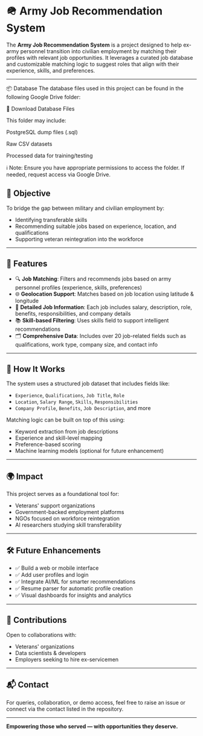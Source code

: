 # 🪖 Army Job Recommendation System

The **Army Job Recommendation System** is a project designed to help ex-army personnel transition into civilian employment by matching their profiles with relevant job opportunities. It leverages a curated job database and customizable matching logic to suggest roles that align with their experience, skills, and preferences.

---
📦 Database
The database files used in this project can be found in the following Google Drive folder:

🔗 Download Database Files

This folder may include:

PostgreSQL dump files (.sql)

Raw CSV datasets

Processed data for training/testing

ℹ️ Note: Ensure you have appropriate permissions to access the folder. If needed, request access via Google Drive.

## 🎯 Objective

To bridge the gap between military and civilian employment by:
- Identifying transferable skills
- Recommending suitable jobs based on experience, location, and qualifications
- Supporting veteran reintegration into the workforce

---

## 💼 Features

- 🔍 **Job Matching**: Filters and recommends jobs based on army personnel profiles (experience, skills, preferences)
- 🌐 **Geolocation Support**: Matches based on job location using latitude & longitude
- 📝 **Detailed Job Information**: Each job includes salary, description, role, benefits, responsibilities, and company details
- 📚 **Skill-based Filtering**: Uses skills field to support intelligent recommendations
- 🗂️ **Comprehensive Data**: Includes over 20 job-related fields such as qualifications, work type, company size, and contact info

---

## 🧠 How It Works

The system uses a structured job dataset that includes fields like:
- `Experience`, `Qualifications`, `Job Title`, `Role`
- `Location`, `Salary Range`, `Skills`, `Responsibilities`
- `Company Profile`, `Benefits`, `Job Description`, and more

Matching logic can be built on top of this using:
- Keyword extraction from job descriptions
- Experience and skill-level mapping
- Preference-based scoring
- Machine learning models (optional for future enhancement)

---

## 🌍 Impact

This project serves as a foundational tool for:
- Veterans' support organizations
- Government-backed employment platforms
- NGOs focused on workforce reintegration
- AI researchers studying skill transferability

---

## 🛠️ Future Enhancements

- ✅ Build a web or mobile interface
- ✅ Add user profiles and login
- ✅ Integrate AI/ML for smarter recommendations
- ✅ Resume parser for automatic profile creation
- ✅ Visual dashboards for insights and analytics

---

## 🤝 Contributions

Open to collaborations with:
- Veterans' organizations
- Data scientists & developers
- Employers seeking to hire ex-servicemen

---

## 📬 Contact

For queries, collaboration, or demo access, feel free to raise an issue or connect via the contact listed in the repository.

---

**Empowering those who served — with opportunities they deserve.**
